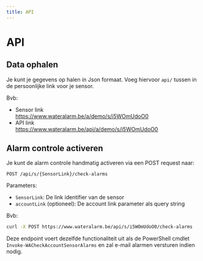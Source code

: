 ```yaml
---
title: API
---
```


# API

## Data ophalen

Je kunt je gegevens op halen in Json formaat.  Voeg hiervoor `api/` tussen in de 
persoonlijke link voor je sensor.

Bvb:
* Sensor link  
  https://www.wateralarm.be/a/demo/s/i5WOmUdoO0
* API link  
  https://www.wateralarm.be/api/a/demo/s/i5WOmUdoO0

## Alarm controle activeren

Je kunt de alarm controle handmatig activeren via een POST request naar:

```
POST /api/s/{SensorLink}/check-alarms
```

Parameters:
* `SensorLink`: De link identifier van de sensor
* `accountLink` (optioneel): De account link parameter als query string

Bvb:
```bash
curl -X POST https://www.wateralarm.be/api/s/i5WOmUdoO0/check-alarms
```

Deze endpoint voert dezelfde functionaliteit uit als de PowerShell cmdlet `Invoke-WACheckAccountSensorAlarms` en zal e-mail alarmen versturen indien nodig.
